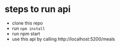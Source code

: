 # steps to run api
- clone this repo
- run ```npm install```
- run npm start
- use this api by calling http://localhost:5200/meals